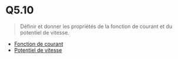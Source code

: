 # Q5.10

> Définir et donner les propriétés de la fonction de courant et du potentiel de vitesse.

- [Fonction de courant](../Notion/Fonction%20de%20courant.md)
- [Potentiel de vitesse](../Notion/Potentiel%20de%20vitesse.md)